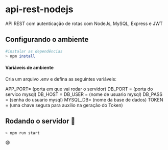 # api-rest-nodejs
API REST com autenticação de rotas com NodeJs, MySQL, Express e JWT

## Configurando o ambiente

```bash
#instalar as dependências
> npm install
```
#### Variáveis de ambiente
Cria um arquivo .env e defina as seguintes variáveis:

APP_PORT= (porta em que vai rodar o servidor)
DB_PORT = (porta do servico mysql)
DB_HOST = 
DB_USER = (nome de usuario mysql)
DB_PASS = (senha do usuario mysql)
MYSQL_DB= (nome da base de dados)
TOKEN   = (uma chave segura para auxílio na geração do Token)

## Rodando o servidor :rocket:

```bash
> npm run start
```

:smile:
